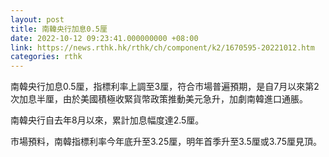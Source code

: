 ```yaml
---
layout: post
title: 南韓央行加息0.5厘
date: 2022-10-12 09:23:41.000000000 +08:00
link: https://news.rthk.hk/rthk/ch/component/k2/1670595-20221012.htm
categories: rthk
---
```


南韓央行加息0.5厘，指標利率上調至3厘，符合市場普遍預期，是自7月以來第2次加息半厘，由於美國積極收緊貨幣政策推動美元急升，加劇南韓進口通脹。

南韓央行自去年8月以來，累計加息幅度達2.5厘。

市場預料，南韓指標利率今年底升至3.25厘，明年首季升至3.5厘或3.75厘見頂。
